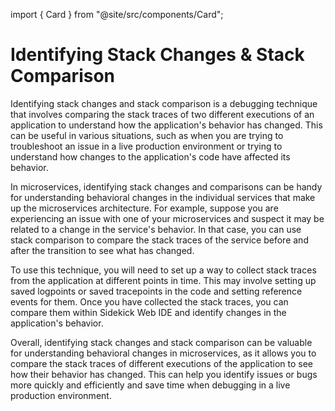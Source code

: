 import { Card } from "@site/src/components/Card";

# Identifying Stack Changes & Stack Comparison

Identifying stack changes and stack comparison is a debugging technique that involves comparing the stack traces of two different executions of an application to understand how the application's behavior has changed. This can be useful in various situations, such as when you are trying to troubleshoot an issue in a live production environment or trying to understand how changes to the application's code have affected its behavior.

In microservices, identifying stack changes and comparisons can be handy for understanding behavioral changes in the individual services that make up the microservices architecture. For example, suppose you are experiencing an issue with one of your microservices and suspect it may be related to a change in the service's behavior. In that case, you can use stack comparison to compare the stack traces of the service before and after the transition to see what has changed.

To use this technique, you will need to set up a way to collect stack traces from the application at different points in time. This may involve setting up saved logpoints or saved tracepoints in the code and setting reference events for them. Once you have collected the stack traces, you can compare them within Sidekick Web IDE and identify changes in the application's behavior.

Overall, identifying stack changes and stack comparison can be valuable for understanding behavioral changes in microservices, as it allows you to compare the stack traces of different executions of the application to see how their behavior has changed. This can help you identify issues or bugs more quickly and efficiently and save time when debugging in a live production environment.


<div className="w-full cols-1">


<Card title="Reference events and probe tags" target="../sidekick-actions/reference-events-and-probe-tags" isNewWindow={false}>

</Card>

</div>